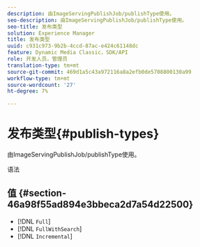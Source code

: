 ```yaml
---
description: 由ImageServingPublishJob/publishType使用。
seo-description: 由ImageServingPublishJob/publishType使用。
seo-title: 发布类型
solution: Experience Manager
title: 发布类型
uuid: c931c973-9b2b-4ccd-87ac-e424c61148dc
feature: Dynamic Media Classic，SDK/API
role: 开发人员，管理员
translation-type: tm+mt
source-git-commit: 469d1a5c43a972116a8a2efb0de5708800130a99
workflow-type: tm+mt
source-wordcount: '27'
ht-degree: 7%

---
```



# 发布类型{#publish-types}

由ImageServingPublishJob/publishType使用。

语法

## 值 {#section-46a98f55ad894e3bbeca2d7a54d22500}

* [!DNL `Full`]
* [!DNL `FullWithSearch`]
* [!DNL `Incremental`]

